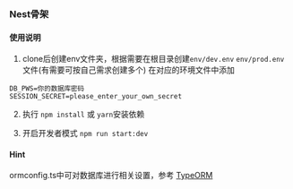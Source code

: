 ### Nest骨架

#### 使用说明

1) clone后创建env文件夹，根据需要在根目录创建`env/dev.env` `env/prod.env`文件(有需要可按自己需求创建多个)
在对应的环境文件中添加
```
DB_PWS=你的数据库密码
SESSION_SECRET=please_enter_your_own_secret
```

2) 执行 `npm install` 或 `yarn`安装依赖


3) 开启开发者模式 `npm run start:dev` 


#### Hint
ormconfig.ts中可对数据库进行相关设置，参考 [TypeORM](https://typeorm.io/#/using-ormconfig/using-ormconfigjs)


